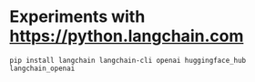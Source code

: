 # Experiments with https://python.langchain.com

`pip install langchain langchain-cli openai huggingface_hub langchain_openai`